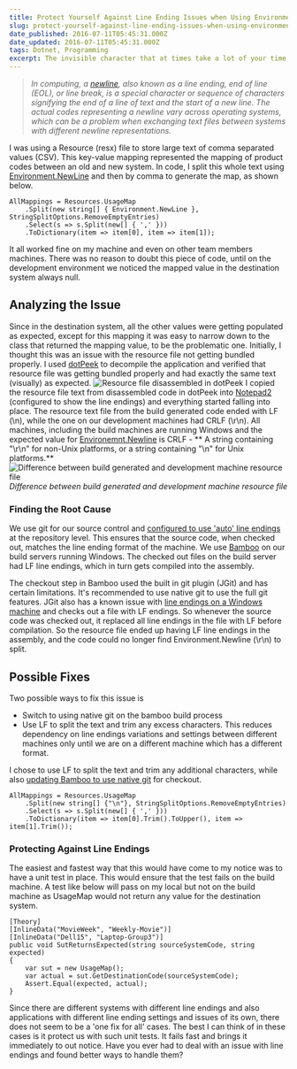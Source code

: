 ```yaml
---
title: Protect Yourself Against Line Ending Issues when Using Environment.Newline to Split Text
slug: protect-yourself-against-line-ending-issues-when-using-environment-dot-newline-to-split-text
date_published: 2016-07-11T05:45:31.000Z
date_updated: 2016-07-11T05:45:31.000Z
tags: Dotnet, Programming
excerpt: The invisible character that at times take a lot of your time!
---
```


> *In computing, a [newline](https://en.wikipedia.org/wiki/Newline), also known as a line ending, end of line (EOL), or line break, is a special character or sequence of characters signifying the end of a line of text and the start of a new line. The actual codes representing a newline vary across operating systems, which can be a problem when exchanging text files between systems with different newline representations.*

I was using a Resource (resx) file to store large text of comma separated values (CSV). This key-value mapping represented the mapping of product codes between an old and new system. In code, I split this whole text using [Environment.NewLine](https://msdn.microsoft.com/en-us/library/system.environment.newline(v=vs.110).aspx) and then by comma to generate the map, as shown below.

    AllMappings = Resources.UsageMap
        .Split(new string[] { Environment.NewLine }, StringSplitOptions.RemoveEmptyEntries)
        .Select(s => s.Split(new[] { ',' }))
        .ToDictionary(item => item[0], item => item[1]);
    

It all worked fine on my machine and even on other team members machines. There was no reason to doubt this piece of code, until on the development environment we noticed the mapped value in the destination system always null.

## Analyzing the Issue

Since in the destination system, all the other values were getting populated as expected, except for this mapping it was easy to narrow down to the class that returned the mapping value, to be the problematic one. Initially, I thought this was an issue with the resource file not getting bundled properly. I used [dotPeek](https://www.jetbrains.com/decompiler/) to decompile the application and verified that resource file was getting bundled properly and had exactly the same text (visually) as expected.
![Resource file disassembled in dotPeek](__GHOST_URL__/content/images/newline_dotpeek.png)
I copied the resource file text from disassembled code in dotPeek into [Notepad2](http://www.flos-freeware.ch/notepad2.html) (configured to show the line endings) and everything started falling into place. The resource text file from the build generated code ended with LF (\n), while the one on our development machines had CRLF (\r\n). All machines, including the build machines are running Windows and the expected value for [Environemnt.Newline](https://msdn.microsoft.com/en-us/library/system.environment.newline(v=vs.110).aspx) is CRLF - ** A string containing "\r\n" for non-Unix platforms, or a string containing "\n" for Unix platforms.**
![Difference between build generated and development machine resource file](__GHOST_URL__/content/images/newline_diff.png)*Difference between build generated and development machine resource file*
### Finding the Root Cause

We use git for our source control and [configured to use 'auto' line endings](https://help.github.com/articles/dealing-with-line-endings/) at the repository level. This ensures that the source code, when checked out, matches the line ending format of the machine. We use [Bamboo](https://www.atlassian.com/software/bamboo) on our build servers running Windows. The checked out files on the build server had LF line endings, which in turn gets compiled into the assembly.

The checkout step in Bamboo used the built in git plugin (JGit) and has certain limitations. It's recommended to use native git to use the full git features. JGit also has a known issue with [line endings on a Windows machine](https://jira.atlassian.com/plugins/servlet/mobile#issue/BAM-9591) and checks out a file with LF endings. So whenever the source code was checked out, it replaced all line endings in the file with LF before compilation. So the resource file ended up having LF line endings in the assembly, and the code could no longer find Environment.Newline (\r\n) to split.

## Possible Fixes

Two possible ways to fix this issue is

- Switch to using native git on the bamboo build process
- Use LF to split the text and trim any excess characters. This reduces dependency on line endings variations and settings between different machines only until we are on a different machine which has a different format.

I chose to use LF to split the text and trim any additional characters, while also [updating Bamboo to use native git](https://confluence.atlassian.com/bamboo/defining-a-new-executable-capability-289277164.html) for checkout.

    AllMappings = Resources.UsageMap
        .Split(new string[] {"\n"}, StringSplitOptions.RemoveEmptyEntries)
        .Select(s => s.Split(new[] { ',' }))
        .ToDictionary(item => item[0].Trim().ToUpper(), item => item[1].Trim());
    

### Protecting Against Line Endings

The easiest and fastest way that this would have come to my notice was to have a unit test in place. This would ensure that the test fails on the build machine. A test like below will pass on my local but not on the build machine as UsageMap would not return any value for the destination system.

    [Theory]
    [InlineData("MovieWeek", "Weekly-Movie")]
    [InlineData("Dell15", "Laptop-Group3")]
    public void SutReturnsExpected(string sourceSystemCode, string expected)
    {
        var sut = new UsageMap();
        var actual = sut.GetDestinationCode(sourceSystemCode);
        Assert.Equal(expected, actual);
    }
    

Since there are different systems with different line endings and also applications with different line ending settings and issues of its own, there does not seem to be a 'one fix for all' cases. The best I can think of in these cases is it protect us with such unit tests. It fails fast and brings it immediately to out notice. Have you ever had to deal with an issue with line endings and found better ways to handle them?
